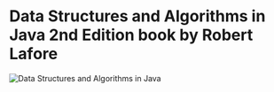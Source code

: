# Data Structures and Algorithms in Java 2nd Edition book by Robert Lafore 

![Data Structures and Algorithms in Java](https://www.amazon.com/gp/product/B075F9H5G1/ref=dbs_a_def_rwt_hsch_vapi_tkin_p1_i0)